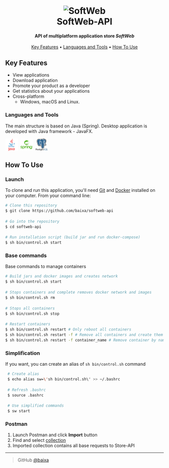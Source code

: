 <h1 align="center">
  <br>
  <img src="https://i.ibb.co/3S7K4tL/logo.png" alt="SoftWeb" width="200">
  <br>
  SoftWeb-API
  <br>
</h1>

<h4 align="center">API of multiplatform application store <i>SoftWeb</i></h4>

<p align="center">
  <a href="#key-features">Key Features</a> •
  <a href="#languages-and-tools">Languages and Tools</a> •
  <a href="#how-to-use">How To Use</a>
</p>

## Key Features

* View applications
* Download application
* Promote your product as a developer
* Get statistics about your applications
* Cross-platform
    - Windows, macOS and Linux.

### Languages and Tools

The main structure is based on Java (Spring). Desktop application is developed with Java framework - JavaFX.

<div>
  <img src="https://github.com/devicons/devicon/blob/master/icons/java/java-original-wordmark.svg" title="Java" alt="Java" width="40" height="40"/>&nbsp;
  <img src="https://github.com/devicons/devicon/blob/master/icons/spring/spring-original-wordmark.svg" title="Spring" alt="Spring" width="40" height="40"/>&nbsp;
  <img src="https://github.com/devicons/devicon/blob/master/icons/postgresql/postgresql-original-wordmark.svg" title="PostgreSQL"  alt="PostgreSQL" width="40" height="40"/>&nbsp;
</div>

## How To Use

### Launch

To clone and run this application, you'll need [Git](https://git-scm.com) and [Docker](https://www.docker.com/) installed on your computer. From your command line:

```bash
# Clone this repository
$ git clone https://github.com/baixa/softweb-api

# Go into the repository
$ cd softweb-api

# Run installation script (build jar and run docker-compose)
$ sh bin/control.sh start
```

### Base commands

Base commands to manage containers 

```bash
# Build jars and docker images and creates network
$ sh bin/control.sh start

# Stops containers and complete removes docker network and images
$ sh bin/control.sh rm

# Stops all containers
$ sh bin/control.sh stop

# Restart containers
$ sh bin/control.sh restart # Only reboot all containers
$ sh bin/control.sh restart -f # Remove all containers and create them from scratch
$ sh bin/control.sh restart -f container_name # Remove container by name and create it from scratch
```

### Simplification

If you want, you can create an alias of `sh bin/control.sh` command

```bash
 # Create alias
 $ echo alias sw=\'sh bin/control.sh\' >> ~/.bashrc
 
 # Refresh .bashrc
 $ source .bashrc
 
 # Use simplified commands
 $ sw start 
```

### Postman

1. Launch Postman and click __Import__ button
2. Find and select [collection](bin/postman/store.postman_collection.json)
3. Imported collection contains all base requests to Store-API

---

> GitHub [@baixa](https://github.com/baixa)

